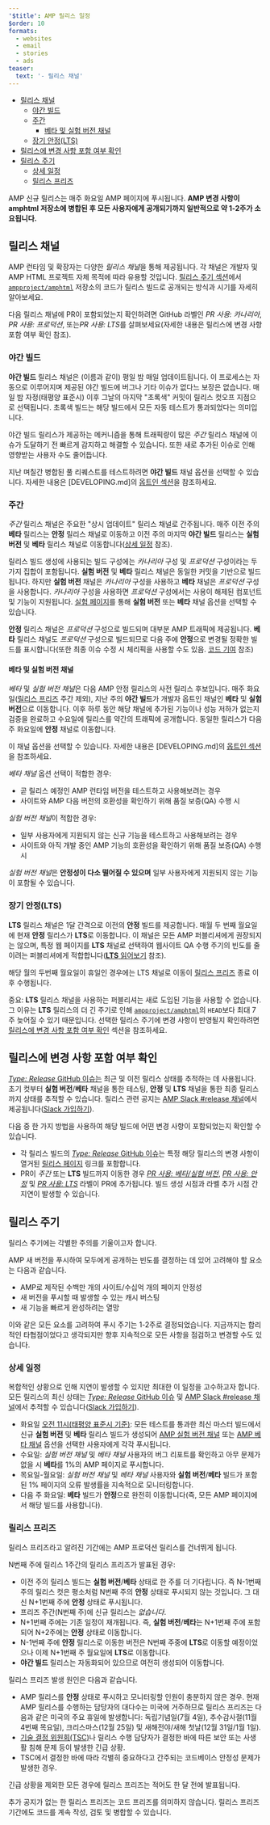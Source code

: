 ```yaml
---
'$title': AMP 릴리스 일정
$order: 10
formats:
  - websites
  - email
  - stories
  - ads
teaser:
  text: '- 릴리스 채널'
---
```


<!--
This file is imported from https://github.com/ampproject/amphtml/blob/main/docs/release-schedule.md.
Please do not change this file.
If you have found a bug or an issue please
have a look and request a pull request there.
-->

- [릴리스 채널 ](#release-channels)
  - [야간 빌드](#nightly)
  - [주간 ](#weekly)
    - [베타 및 실험 버전 채널 ](#experimental-and-beta-channels)
  - [장기 안정(LTS) ](#long-term-stable-lts)
- [릴리스에 변경 사항 포함 여부 확인 ](#determining-if-your-change-is-in-a-release)
- [릴리스 주기](#release-cadence)
  - [상세 일정 ](#detailed-schedule)
  - [릴리스 프리즈](#release-freezes)

AMP 신규 릴리스는 매주 화요일 AMP 페이지에 푸시됩니다. **AMP 변경 사항이 amphtml 저장소에 병합된 후 모든 사용자에게 공개되기까지 일반적으로 약 1-2주가 소요됩니다.**

## 릴리스 채널 <a name="release-channels"></a>

AMP 런타임 및 확장자는 다양한 *릴리스 채널*을 통해 제공됩니다. 각 채널은 개발자 및 AMP HTML 프로젝트 자체 목적에 따라 유용할 것입니다. [릴리스 주기 섹션](#release-cadence)에서 [`ampproject/amphtml`](https://github.com/ampproject/amphtml) 저장소의 코드가 릴리스 빌드로 공개되는 방식과 시기를 자세히 알아보세요.

다음 릴리스 채널에 PR이 포함되었는지 확인하려면 GitHub 라벨인 <em>PR 사용: 카나리아</em>, <em>PR 사용: 프로덕션</em>, 또는<em>PR 사용: LTS</em>를 살펴보세요(자세한 내용은 <a>릴리스에 변경 사항 포함 여부 확인</a> 참조).

### 야간 빌드 <a name="nightly"></a>

**야간 빌드** 릴리스 채널은 (이름과 같이) 평일 밤 매일 업데이트됩니다. 이 프로세스는 자동으로 이루어지며 제공된 야간 빌드에 버그나 기타 이슈가 없다느 보장은 없습니다. 매일 밤 자정(태평양 표준시) 이후 그날의 마지막 "초록색" 커밋이 릴리스 컷오프 지점으로 선택됩니다. 초록색 빌드는 해당 빌드에서 모든 자동 테스트가 통과되었다는 의미입니다.

야간 빌드 릴리스가 제공하는 메커니즘을 통해 트래픽량이 많은 _주간_ 릴리스 채널에 이슈가 도달하기 전 빠르게 감지하고 해결할 수 있습니다. 또한 새로 추가된 이슈로 인해 영향받는 사용자 수도 줄어듭니다.

지난 며칠간 병합된 풀 리퀘스트를 테스트하려면 **야간 빌드** 채널 옵션을 선택할 수 있습니다. 자세한 내용은 [DEVELOPING.md]의 [옵트인 섹션](https://github.com/ampproject/amphtml/blob/main/docs/developing.md#opting-in-to-pre-release-channels)을 참조하세요.

### 주간 <a name="weekly"></a>

_주간_ 릴리스 채널은 주요한 "상시 업데이트" 릴리스 채널로 간주됩니다. 매주 이전 주의 **베타** 릴리스는 **안정** 릴리스 채널로 이동하고 이전 주의 마지막 **야간 빌드** 릴리스는 **실험 버전** 및 **베타** 릴리스 채널로 이동합니다([상세 일정](#detailed-schedule) 참조).

릴리스 빌드 생성에 사용되는 빌드 구성에는 _카나리아_ 구성 및 _프로덕션_ 구성이라는 두 가지 집합이 포함됩니다. **실험 버전** 및 **베타** 릴리스 채널은 동일한 커밋을 기반으로 빌드됩니다. 하지만 **실험 버전** 채널은 _카나리아_ 구성을 사용하고 **베타** 채널은 _프로덕션_ 구성을 사용합니다. _카나리아_ 구성을 사용하면 _프로덕션_ 구성에서는 사용이 해제된 컴포넌트 및 기능이 지원됩니다. [실험 페이지](https://ampjs.org/experiments.html)를 통해 **실험 버전** 또는 **베타** 채널 옵션을 선택할 수 있습니다.

**안정** 릴리스 채널은 _프로덕션_ 구성으로 빌드되며 대부분 AMP 트래픽에 제공됩니다. **베타** 릴리스 채널도 _프로덕션_ 구성으로 빌드되므로 다음 주에 **안정**으로 변경될 정확한 빌드를 표시합니다(또한 최종 이슈 수정 시 체리픽을 사용할 수도 있음. [코드 기여](https://github.com/ampproject/amphtml/blob/main/docs/contributing-code.md#Cherry-picks) 참조)

#### 베타 및 실험 버전 채널 <a name="beta-and-experimental-channels"></a>

_베타_ 및 *실험 버전 채널*은 다음 AMP 안정 릴리스의 사전 릴리스 후보입니다. 매주 화요일([릴리스 프리즈](#release-freezes) 주간 제외), 지난 주의 **야간 빌드**가 개발자 옵트인 채널인 **베타** 및 **실험 버전**으로 이동합니다. 이후 하루 동안 해당 채널에 추가된 기능이나 성능 저하가 없는지 검증을 완료하고 수요일에 릴리스를 약간의 트래픽에 공개합니다. 동일한 릴리스가 다음 주 화요일에 **안정** 채널로 이동합니다.

이 채널 옵션을 선택할 수 있습니다. 자세한 내용은 [DEVELOPING.md]의 [옵트인 섹션](https://github.com/ampproject/amphtml/blob/main/docs/developing.md#opting-in-to-pre-release-channels)을 참조하세요.

_베타 채널_ 옵션 선택이 적합한 경우:

- 곧 릴리스 예정인 AMP 런타임 버전을 테스트하고 사용해보려는 경우
- 사이트와 AMP 다음 버전의 호환성을 확인하기 위해 품질 보증(QA) 수행 시

*실험 버전 채널*이 적합한 경우:

- 일부 사용자에게 지원되지 않는 신규 기능을 테스트하고 사용해보려는 경우
- 사이트와 아직 개발 중인 AMP 기능의 호환성을 확인하기 위해 품질 보증(QA) 수행 시

*실험 버전 채널*은 **안정성이 다소 떨어질 수 있으며** 일부 사용자에게 지원되지 않는 기능이 포함될 수 있습니다.

### 장기 안정(LTS) <a name="long-term-stable-lts"></a>

**LTS** 릴리스 채널은 1달 간격으로 이전의 **안정** 빌드를 제공합니다. 매월 두 번째 월요일에 현재 **안정** 릴리스가 **LTS**로 이동합니다. 이 채널은 모든 AMP 퍼블리셔에게 권장되지는 않으며, 특정 웹 페이지를 **LTS** 채널로 선택하여 웹사이트 QA 수행 주기의 빈도를 줄이려는 퍼블리셔에게 적합합니다(<a href="https://github.com/ampproject/amphtml/blob/main/docs/lts-release.md" data-md-type="link">**LTS** 읽어보기</a> 참조).

해당 월의 두번째 월요일이 휴일인 경우에는 LTS 채널로 이동이 [릴리스 프리즈](#release-freezes) 종료 이후 수행됩니다.

중요: **LTS** 릴리스 채널을 사용하는 퍼블리셔는 새로 도입된 기능을 사용할 수 없습니다. 그 이유는 **LTS** 릴리스의 더 긴 주기로 인해 [`ampproject/amphtml`](https://github.com/ampproject/amphtml)의 `HEAD`보다 최대 7주 늦어질 수 있기 때문입니다. 선택한 릴리스 주기에 변경 사항이 반영될지 확인하려면 [릴리스에 변경 사항 포함 여부 확인](#determining-if-your-change-is-in-a-release) 섹션을 참조하세요.

## 릴리스에 변경 사항 포함 여부 확인 <a name="determining-if-your-change-is-in-a-release"></a>

[_Type: Release_ GitHub 이슈는](https://github.com/ampproject/amphtml/labels/Type%3A%20Release) 최근 및 이전 릴리스 상태를 추적하는 데 사용됩니다. 초기 컷부터 **실험 버전**/**베타** 채널을 통한 테스팅, **안정** 및 **LTS** 채널을 통한 최종 릴리스까지 상태를 추적할 수 있습니다. 릴리스 관련 공지는 [AMP Slack #release 채널](https://amphtml.slack.com/messages/C4NVAR0H3/)에서 제공됩니다([Slack 가입하기](https://bit.ly/amp-slack-signup)).

다음 중 한 가지 방법을 사용하여 해당 빌드에 어떤 변경 사항이 포함되었는지 확인할 수 있습니다.

- 각 릴리스 빌드의 [_Type: Release_ GitHub 이슈](https://github.com/ampproject/amphtml/labels/Type%3A%20Release)는 특정 해당 릴리스의 변경 사항이 열거된 [릴리스 페이지](https://github.com/ampproject/amphtml/releases) 링크를 포함합니다.
- PR이 _주간_ 또는 **LTS** 빌드까지 이동한 경우 [_PR 사용: 베타/실험 버전_](https://github.com/ampproject/amphtml/issues?q=label%3A%22PR+use%3A+In+Beta+%2F+Experimental%22), [_PR 사용: 안정_](https://github.com/ampproject/amphtml/issues?utf8=%E2%9C%93&q=label%3A%22PR%20use%3A%20In%20Production%22) 및 [_PR 사용: LTS_](https://github.com/ampproject/amphtml/issues?utf8=%E2%9C%93&q=label%3A%22PR%20use%3A%20In%20LTS%22) 라벨이 PR에 추가됩니다. 빌드 생성 시점과 라벨 추가 시점 간 지연이 발생할 수 있습니다.

## 릴리스 주기<a name="release-cadence"></a>

릴리스 주기에는 각별한 주의를 기울이고자 합니다.

AMP 새 버전을 푸시하여 모두에게 공개하는 빈도를 결정하는 데 있어 고려해야 할 요소는 다음과 같습니다.

- AMP로 제작된 수백만 개의 사이트/수십억 개의 페이지 안정성
- 새 버전을 푸시할 때 발생할 수 있는 캐시 버스팅
- 새 기능을 빠르게 완성하려는 열망

이와 같은 모든 요소를 고려하여 푸시 주기는 1-2주로 결정되었습니다. 지금까지는 합리적인 타협점이었다고 생각되지만 향후 지속적으로 모든 사항을 점검하고 변경할 수도 있습니다.

### 상세 일정 <a name="detailed-schedule"></a>

복합적인 상황으로 인해 지연이 발생할 수 있지만 최대한 이 일정을 고수하고자 합니다. 모든 릴리스의 최신 상태는 [_Type: Release_ GitHub 이슈](https://github.com/ampproject/amphtml/labels/Type%3A%20Release) 및 [AMP Slack #release 채널](https://amphtml.slack.com/messages/C4NVAR0H3/)에서 추적할 수 있습니다([Slack 가입하기](https://bit.ly/amp-slack-signup)).

- 화요일 [오전 11시(태평양 표준시 기준)](https://www.google.com/search?q=11am+pacific+in+current+time+zone): <a>모든 테스트를 통과한 최신 마스터 빌드</a>에서 신규 **실험 버전** 및 <strong>베타</strong> 릴리스 빌드가 생성되어 [AMP 실험 버전 채널](#amp-experimental-and-beta-channels) 또는 [AMP 베타 채널](#amp-experimental-and-beta-channels) 옵션을 선택한 사용자에게 각각 푸시됩니다.
- 수요일: _실험 버전 채널_ 및 _베타 채널_ 사용자의 버그 리포트를 확인하고 아무 문제가 없을 시 **베타**를 1%의 AMP 페이지로 푸시합니다.
- 목요일-월요일: _실험 버전 채널_ 및 _베타 채널_ 사용자와 **실험 버전**/**베타** 빌드가 포함된 1% 페이지의 오류 발생률을 지속적으로 모니터링합니다.
- 다음 주 화요일: **베타** 빌드가 **안정**으로 완전히 이동합니다(즉, 모든 AMP 페이지에서 해당 빌드를 사용합니다).

### 릴리스 프리즈<a name="release-freezes"></a>

릴리스 프리즈라고 알려진 기간에는 AMP 프로덕션 릴리스를 건너뛰게 됩니다.

N번째 주에 릴리스 1주간의 릴리스 프리즈가 발표된 경우:

- 이전 주의 릴리스 빌드는 **실험 버전**/**베타** 상태로 한 주를 더 기다립니다. 즉 N-1번째 주의 릴리스 컷은 평소처럼 N번째 주의 **안정** 상태로 푸시되지 않는 것입니다. 그 대신 N+1번째 주에 **안정** 상태로 푸시됩니다.
- 프리즈 주간(N번째 주)에 신규 릴리스는 _없습니다_.
- N+1번째 주에는 기존 일정이 재개됩니다. 즉, **실험 버전**/**베타**는 N+1번째 주에 포함되어 N+2주에는 **안정** 상태로 이동합니다.
- N-1번째 주에 **안정** 릴리스로 이동한 버전은 N번째 주중에 **LTS**로 이동할 예정이었으나 이제 N+1번째 주 월요일에 **LTS**로 이동합니다.
- **야간 빌드** 릴리스는 자동화되어 있으므로 여전히 생성되어 이동합니다.

릴리스 프리즈 발생 원인은 다음과 같습니다.

- AMP 릴리스를 **안정** 상태로 푸시하고 모니터링할 인원이 충분하지 않은 경우. 현재 AMP 릴리스를 수행하는 담당자의 대다수는 미국에 거주하므로 릴리스 프리즈는 다음과 같은 미국의 주요 휴일에 발생합니다: 독립기념일(7월 4일), 추수감사절(11월 4번째 목요일), 크리스마스(12월 25일) 및 새해전야/새해 첫날(12월 31일/1월 1일).
- [기술 결정 위원회(TSC)](https://github.com/ampproject/meta-tsc)나 릴리스 수행 담당자가 결정한 바에 따른 보안 또는 사생활 침해 문제 등이 발생한 긴급 상황.
- TSC에서 결정한 바에 따라 각별히 중요하다고 간주되는 코드베이스 안정성 문제가 발생한 경우.

긴급 상황을 제외한 모든 경우에 릴리스 프리즈는 적어도 한 달 전에 발표됩니다.

추가 공지가 없는 한 릴리스 프리즈는 코드 프리즈를 의미하지 않습니다. 릴리스 프리즈 기간에도 코드를 계속 작성, 검토 및 병합할 수 있습니다.

